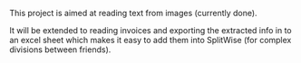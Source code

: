This project is aimed at reading text from images (currently done).

It will be extended to reading invoices and exporting the extracted info in to an excel sheet which makes it easy to add them into SplitWise (for complex divisions between friends).
